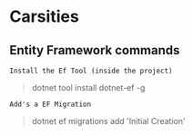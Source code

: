 # Carsities


## Entity Framework commands

`Install the Ef Tool (inside the project)`
> dotnet tool install dotnet-ef -g

`Add's a EF Migration`
> dotnet ef migrations add 'Initial Creation'